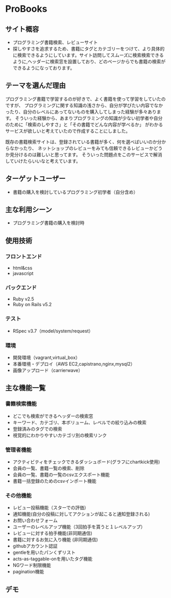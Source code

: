 ProBooks
========
## サイト概容
- プログラミング書籍検索、レビューサイト
- 探しやすさを追求するため、書籍にタグとカテゴリーをつけて、より具体的に検索できるようにしています。サイト訪問してスムーズに検索検索できるように,ヘッダーに検索窓を設置しており、どのページからでも書籍の検索ができるようになっております。

## テーマを選んだ理由
プログラミング書籍で学習するのが好きで、よく書籍を使って学習をしていたのですが、
プログラミングに関する知識の浅さから、自分が学びたい内容でなかったり、自分のレベルにあってないものを購入してしまった経験が多々あります。
そういった経験から、あまりプログラミングの知識が少ない初学者や自分のために「検索のしやすさ」と「その書籍でどんな内容が学べるか」
がわかるサービスが欲しいと考えていたので作成することにしました。

既存の書籍検索サイトは、登録されている書籍が多く、何を選べばいいのか分からなかったり、
ネットショップのレビューをみても信頼できるレビューかどうか見分けるのは難しいと思ってます。
そういった問題点をこのサービスで解消していけたらいいなと考えています。

## ターゲットユーザー
- 書籍の購入を検討しているプログラミング初学者（自分含め）

## 主な利用シーン
- プログラミング書籍の購入を検討時

## 使用技術
### フロントエンド
- html&css
- javascript
### バックエンド
- Ruby v2.5
- Ruby on Rails v5.2
### テスト
- RSpec v3.7（model/system/request）
### 環境
- 開発環境（vagrant,virtual_box）
- 本番環境・デプロイ（AWS EC2,capistrano,nginx,mysql2）
- 画像アップロード（carrierwave）


## 主な機能一覧
### 書籍検索機能
- どこでも検索ができるヘッダーの検索窓
- キーワード、カテゴリ、本ボリューム、レベルでの絞り込みの検索
- 登録済みのタグでの検索
- 視覚的にわかりやすいカテゴリ別の検索リンク
### 管理者機能
- アクティビティをチェックできるダッシュボード(グラフにchartkick使用)
- 会員の一覧、書籍一覧の検索、削除
- 会員の一覧、書籍の一覧のcsvエクスポート機能
- 書籍一括登録のためのcsvインポート機能
### その他機能
- レビュー投稿機能（スターでの評価）
- 通知機能(自分の投稿に対してアクションが起こると通知登録される)
- お問い合わせフォーム
- ユーザーのレベルアップ機能（3回拍手を貰うと１レベルアップ）
- レビューに対する拍手機能(非同期通信)
- 書籍に対するお気に入り機能 (非同期通信)
- githubアカウント認証
- gentleを用いたパンくずリスト
- acts-as-taggable-onを用いたタグ機能
- NGワード制限機能
- pagination機能

## デモ

